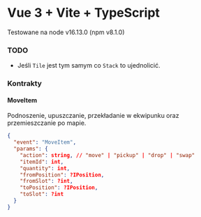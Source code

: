 # Vue 3 + Vite + TypeScript

Testowane na node v16.13.0 (npm v8.1.0)

### TODO

- Jeśli `Tile` jest tym samym co `Stack` to ujednolicić.

### Kontrakty

#### MoveItem
Podnoszenie, upuszczanie, przekładanie w ekwipunku oraz przemieszczanie po mapie.

```json
{
  "event": "MoveItem",
  "params": {
    "action": string, // "move" | "pickup" | "drop" | "swap"
    "itemId": int,
    "quantity": int,
    "fromPosition": ?IPosition,
    "fromSlot": ?int,
    "toPosition": ?IPosition,
    "toSlot": ?int
  }
}
```
